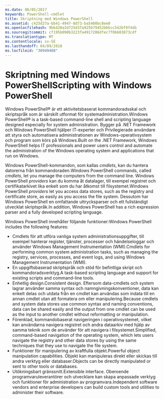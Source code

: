 ```yaml
---
ms.date: 06/05/2017
keywords: PowerShell-cmdlet
title: Skriptning med Windows PowerShell
ms.assetid: c425d27a-bb41-4947-8d73-ba5480bc8ee0
ms.openlocfilehash: 9bb420a3d725d3fa925b79452bbbcc542bf9f4db
ms.sourcegitcommit: cf195b090b3223fa4917206dfec7f0b603873cdf
ms.translationtype: MT
ms.contentlocale: sv-SE
ms.lasthandoff: 04/09/2018
ms.locfileid: "30949408"
---
```

# <a name="scripting-with-windows-powershell"></a><span data-ttu-id="03601-103">Skriptning med Windows PowerShell</span><span class="sxs-lookup"><span data-stu-id="03601-103">Scripting with Windows PowerShell</span></span>

<span data-ttu-id="03601-104">Windows PowerShell® är ett aktivitetsbaserat kommandoradsskal och skriptspråk som är särskilt utformat för systemadministration.</span><span class="sxs-lookup"><span data-stu-id="03601-104">Windows PowerShell® is a task-based command-line shell and scripting language designed especially for system administration.</span></span> <span data-ttu-id="03601-105">Bygger på .NET Framework och Windows PowerShell hjälper IT-experter och Privilegierade användare att styra och automatisera administrationen av Windows-operativsystem och program som körs på Windows.</span><span class="sxs-lookup"><span data-stu-id="03601-105">Built on the .NET Framework, Windows PowerShell helps IT professionals and power users control and automate the administration of the Windows operating system and applications that run on Windows.</span></span>

<span data-ttu-id="03601-106">Windows PowerShell-kommandon, som kallas *cmdlets*, kan du hantera datorerna från kommandoraden.</span><span class="sxs-lookup"><span data-stu-id="03601-106">Windows PowerShell commands, called *cmdlets*, let you manage the computers from the command line.</span></span> <span data-ttu-id="03601-107">Windows PowerShell *providers* kan du komma åt datalager, till exempel registret och certifikatarkivet lika enkelt som du har åtkomst till filsystemet.</span><span class="sxs-lookup"><span data-stu-id="03601-107">Windows PowerShell *providers* let you access data stores, such as the registry and certificate store, as easily as you access the file system.</span></span> <span data-ttu-id="03601-108">Dessutom har Windows PowerShell en omfattande uttrycksparser och ett fullständigt utvecklat skriptspråk.</span><span class="sxs-lookup"><span data-stu-id="03601-108">In addition, Windows PowerShell has a rich expression parser and a fully developed scripting language.</span></span>

<span data-ttu-id="03601-109">Windows PowerShell innehåller följande funktioner:</span><span class="sxs-lookup"><span data-stu-id="03601-109">Windows PowerShell includes the following features:</span></span>

- <span data-ttu-id="03601-110">Cmdlets för att utföra vanliga system administrationsuppgifter, till exempel hanterar register, tjänster, processer och händelseloggar och använder Windows Management Instrumentation (WMI).</span><span class="sxs-lookup"><span data-stu-id="03601-110">Cmdlets for performing common system administration tasks, such as managing the registry, services, processes, and event logs, and using Windows Management Instrumentation (WMI).</span></span>
- <span data-ttu-id="03601-111">En uppgiftsbaserad skriptspråk och stöd för befintliga skript och kommandoradsverktyg.</span><span class="sxs-lookup"><span data-stu-id="03601-111">A task-based scripting language and support for existing scripts and command-line tools.</span></span>
- <span data-ttu-id="03601-112">Enhetlig design.</span><span class="sxs-lookup"><span data-stu-id="03601-112">Consistent design.</span></span> <span data-ttu-id="03601-113">Eftersom data-cmdlets och system lagrar använder samma syntax och namngivningskonventioner, data kan enkelt delas och utdata från en cmdlet kan användas som indata till en annan cmdlet utan att formatera om eller manipulering.</span><span class="sxs-lookup"><span data-stu-id="03601-113">Because cmdlets and system data stores use common syntax and naming conventions, data can be shared easily and the output from one cmdlet can be used as the input to another cmdlet without reformatting or manipulation.</span></span>
- <span data-ttu-id="03601-114">Förenklad, kommandobaserat navigeringen i operativsystemet, vilket kan användarna navigera registret och andra dataarkiv med hjälp av samma teknik som de använder för att navigera i filsystemet.</span><span class="sxs-lookup"><span data-stu-id="03601-114">Simplified, command-based navigation of the operating system, which lets users navigate the registry and other data stores by using the same techniques that they use to navigate the file system.</span></span>
- <span data-ttu-id="03601-115">Funktioner för manipulering av kraftfulla objekt.</span><span class="sxs-lookup"><span data-stu-id="03601-115">Powerful object manipulation capabilities.</span></span> <span data-ttu-id="03601-116">Objekt kan manipuleras direkt eller skickas till andra verktyg eller databaser.</span><span class="sxs-lookup"><span data-stu-id="03601-116">Objects can be directly manipulated or sent to other tools or databases.</span></span>
- <span data-ttu-id="03601-117">Utökningsbart gränssnitt.</span><span class="sxs-lookup"><span data-stu-id="03601-117">Extensible interface.</span></span> <span data-ttu-id="03601-118">Oberoende programvaruleverantörer och utvecklare kan skapa anpassade verktyg och funktioner för administration av programvara.</span><span class="sxs-lookup"><span data-stu-id="03601-118">Independent software vendors and enterprise developers can build custom tools and utilities to administer their software.</span></span>